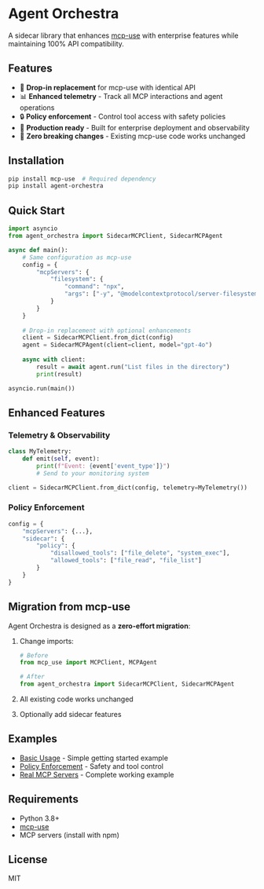 # Agent Orchestra

A sidecar library that enhances [mcp-use](https://github.com/anthropics/mcp-use) with enterprise features while maintaining 100% API compatibility.

## Features

- 🔄 **Drop-in replacement** for mcp-use with identical API
- 📊 **Enhanced telemetry** - Track all MCP interactions and agent operations  
- 🔒 **Policy enforcement** - Control tool access with safety policies
- 🎯 **Production ready** - Built for enterprise deployment and observability
- 🔧 **Zero breaking changes** - Existing mcp-use code works unchanged

## Installation

```bash
pip install mcp-use  # Required dependency
pip install agent-orchestra
```

## Quick Start

```python
import asyncio
from agent_orchestra import SidecarMCPClient, SidecarMCPAgent

async def main():
    # Same configuration as mcp-use
    config = {
        "mcpServers": {
            "filesystem": {
                "command": "npx",
                "args": ["-y", "@modelcontextprotocol/server-filesystem", "/tmp"]
            }
        }
    }
    
    # Drop-in replacement with optional enhancements
    client = SidecarMCPClient.from_dict(config)
    agent = SidecarMCPAgent(client=client, model="gpt-4o")
    
    async with client:
        result = await agent.run("List files in the directory")
        print(result)

asyncio.run(main())
```

## Enhanced Features

### Telemetry & Observability
```python
class MyTelemetry:
    def emit(self, event):
        print(f"Event: {event['event_type']}")
        # Send to your monitoring system

client = SidecarMCPClient.from_dict(config, telemetry=MyTelemetry())
```

### Policy Enforcement
```python
config = {
    "mcpServers": {...},
    "sidecar": {
        "policy": {
            "disallowed_tools": ["file_delete", "system_exec"],
            "allowed_tools": ["file_read", "file_list"]
        }
    }
}
```

## Migration from mcp-use

Agent Orchestra is designed as a **zero-effort migration**:

1. Change imports:
   ```python
   # Before
   from mcp_use import MCPClient, MCPAgent
   
   # After  
   from agent_orchestra import SidecarMCPClient, SidecarMCPAgent
   ```

2. All existing code works unchanged
3. Optionally add sidecar features

## Examples

- [Basic Usage](examples/basic_usage.py) - Simple getting started example
- [Policy Enforcement](examples/policy_enforcement.py) - Safety and tool control
- [Real MCP Servers](examples/basic_mcp_example.py) - Complete working example

## Requirements

- Python 3.8+
- [mcp-use](https://github.com/anthropics/mcp-use) 
- MCP servers (install with npm)

## License

MIT

